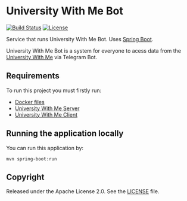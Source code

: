 # University With Me Bot

[![Build Status](https://github.com/Misha999777/U-With-Me-Bot/workflows/Main/badge.svg)](https://github.com/Misha999777/U-With-Me-Bot/actions?query=workflow%3A%22Main%22)
[![License](http://img.shields.io/:license-apache-blue.svg)](https://github.com/Misha999777/U-With-Me-Bot/blob/master/LICENSE)

Service that runs University With Me Bot. Uses [Spring Boot](http://projects.spring.io/spring-boot/).

University With Me Bot is a system for everyone to acess data from the [University With Me](https://uwithme.education) via Telegram Bot.

## Requirements

To run this project you must firstly run:

- [Docker files](https://github.com/HappyMary16/uwithme-docker-files)
- [University With Me Server](https://github.com/HappyMary16/uwithme-server)
- [University With Me Client](https://github.com/HappyMary16/uwithme-client)

## Running the application locally

You can run this application by:
```shell
mvn spring-boot:run
```

## Copyright

Released under the Apache License 2.0. See the [LICENSE](https://github.com/Misha999777/U-With-Me-Bot/blob/master/LICENSE) file.
